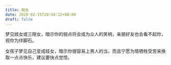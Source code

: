 ```yaml
---
title: 妓女
date: 2020-02-15T20:54:12+08:00
draft: false
---
```


梦见妓女或三陪女，暗示你的弱点将会成为众人的笑柄，亲朋好友也会看不起你，视你为绊脚石。<br>


女孩子梦见自己变成妓女，暗示你很容易上男人的当，而且宁愿为情牺牲受苦来换取一点点快乐，建议要快点觉悟。<br>
